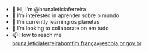 - 👋 Hi, I’m @brunaleticiaferreira
- 👀 I’m interested in  aprender  sobre o mundo
- 🌱 I’m currently learning os planetas
- 💞️ I’m looking to collaborate on em tudo
- 📫 How to reach me  bruna.leticiaferreirabomfim.frança@escola.pr.gov.br

<!---
brunaleticiaferreira/brunaleticiaferreira is a ✨ special ✨ repository because its `README.md` (this file) appears on your GitHub profile.
You can click the Preview link to take a look at your changes.
--->
